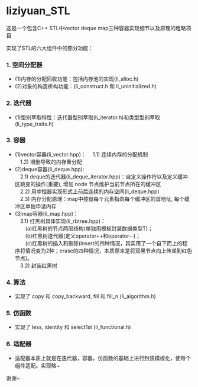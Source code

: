 # liziyuan_STL
这是一个包含C++ STL中vector deque map三种容器实现细节以及原理的粗略项目

  实现了STL的六大组件中的部分功能：
### 1. 空间分配器
* (1)内存的分配回收功能：包括内存池的实现(li_alloc.h)
* (2)对象的构造析构功能：(li_construct.h 和 li_uninitialized.h)

### 2. 迭代器
* (1)型别萃取特性：迭代器型别萃取(li_iterator.h)和类型型别萃取(li_type_traits.h)
### 3. 容器
* (1)vector容器(li_vector.hpp)：
&emsp;1.1) 连续内存的分配机制  
&emsp;1.2) 增删导致的内存重分配
* (2)deque容器(li_deque.hpp):  
&emsp;2.1) deque的迭代器(li_deque_iterator.hpp)：自定义操作符以及定义缓冲区跳变的操作(重要), 增加 node 节点维护当前节点所在的缓冲区  
&emsp;2.2) 用中控器实现形式上前后连续的内存空间(li_deque.hpp)  
&emsp;2.3) 内存分配原理：map中控器每个元素指向每个缓冲区的首地址, 每个缓冲区单独申请内存  
* (3)map容器(li_map.hpp)：  
&emsp;3.1) 红黑树具体实现(li_rbtree.hpp)：  
&emsp;&emsp;(a)红黑树的节点两层结构(单独用模板封装数据类型T)；  
&emsp;&emsp;(b)红黑树迭代器(定义operator++和operator--)；  
&emsp;&emsp;(c)红黑树的插入和删除(insert的四种情况，其实用了一个自下而上的程序将情况变为2种；erase的四种情况，本质原来是将双黑节点向上传递到红色节点)。  
&emsp;3.2) 封装红黑树
### 4. 算法
* 实现了 copy 和 copy_backward, fill 和 fill_n (li_algorithm.h)
### 5. 仿函数
* 实现了 less<T>, identity<T> 和 select1st<Pair> (li_functional.h)
### 6. 适配器
* 适配器本质上就是在迭代器，容器，仿函数的基础上进行封装模板化，使每个组件适配。实现略~
       

谢谢~
